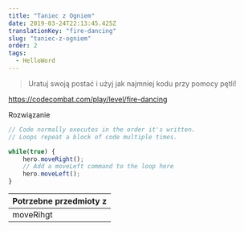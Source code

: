 ```yaml
---
title: "Taniec z Ogniem"
date: 2019-03-24T22:13:45.425Z
translationKey: "fire-dancing"
slug: "taniec-z-ogniem"
order: 2
tags:
  - HelloWord
---
```


> Uratuj swoją postać i użyj jak najmniej kodu przy pomocy pętli!

https://codecombat.com/play/level/fire-dancing

Rozwiązanie

```javascript
// Code normally executes in the order it's written.
// Loops repeat a block of code multiple times.

while(true) {
    hero.moveRight();
    // Add a moveLeft command to the loop here
    hero.moveLeft();    
}

```

Potrzebne przedmioty z |
--- |
moveRihgt |


